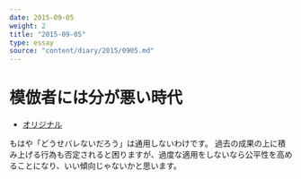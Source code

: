 ```yaml
---
date: 2015-09-05
weight: 2
title: "2015-09-05"
type: essay
source: "content/diary/2015/0905.md"
---
```


# 模倣者には分が悪い時代

- [オリジナル](http://d.hatena.ne.jp/m-hiyama/20150902/1441159902)

もはや「どうせバレないだろう」は通用しないわけです。
過去の成果の上に積み上げる行為も否定されると困りますが、過度な適用をしないなら公平性を高めることになり、いい傾向じゃないかと思います。


